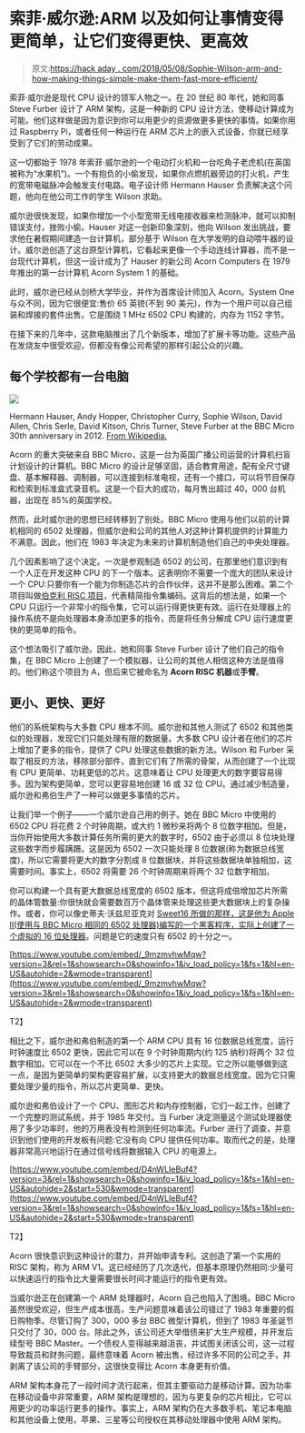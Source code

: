 # 索菲·威尔逊:ARM 以及如何让事情变得更简单，让它们变得更快、更高效

> 原文:[https://hack aday . com/2018/05/08/Sophie-Wilson-arm-and-how-making-things-simple-make-them-fast-more-efficient/](https://hackaday.com/2018/05/08/sophie-wilson-arm-and-how-making-things-simpler-made-them-faster-more-efficient/)

索菲·威尔逊是现代 CPU 设计的领军人物之一。在 20 世纪 80 年代，她和同事 Steve Furber 设计了 ARM 架构，这是一种新的 CPU 设计方法，使移动计算成为可能。他们这样做是因为意识到你可以用更少的资源做更多更快的事情。如果你用过 Raspberry Pi，或者任何一种运行在 ARM 芯片上的嵌入式设备，你就已经享受到了它们的劳动成果。

这一切都始于 1978 年索菲·威尔逊的一个电动打火机和一台吃角子老虎机(在英国被称为“水果机”)。一个有抱负的小偷发现，如果你点燃机器旁边的打火机，产生的宽带电磁脉冲会触发支付电路。电子设计师 Hermann Hauser 负责解决这个问题，他向在他公司工作的学生 Wilson 求助。

威尔逊很快发现，如果你增加一个小型宽带无线电接收器来检测脉冲，就可以抑制错误支付，挫败小偷。Hauser 对这一创新印象深刻，他向 Wilson 发出挑战，要求他在暑假期间建造一台计算机，部分基于 Wilson 在大学发明的自动喂牛器的设计。威尔逊创造了这台原型计算机，它看起来更像一个手动连线计算器，而不是一台现代计算机，但这一设计成为了 Hauser 的新公司 Acorn Computers 在 1979 年推出的第一台计算机 Acorn System 1 的基础。

此时，威尔逊已经从剑桥大学毕业，并作为首席设计师加入 Acorn。System One 与众不同，因为它很便宜:售价 65 英镑(不到 90 美元)，作为一个用户可以自己组装和焊接的套件出售。它是围绕 1 MHz 6502 CPU 构建的，内存为 1152 字节。

在接下来的几年中，这款电脑推出了几个新版本，增加了扩展卡等功能。这些产品在发烧友中很受欢迎，但都没有像公司希望的那样引起公众的兴趣。

## 每个学校都有一台电脑

![](../Images/0d0eb43f386b2e51587b8a15f21cfee3.png)

Hermann Hauser, Andy Hopper, Christopher Curry, Sophie Wilson, David Allen, Chris Serle, David Kitson, Chris Turner, Steve Furber at the BBC Micro 30th anniversary in 2012\. [From Wikipedia.](https://commons.wikimedia.org/wiki/File:BBC_Micro_creators_with_micro_in_2012.jpg)

Acorn 的重大突破来自 BBC Micro，这是一台为英国广播公司运营的计算机扫盲计划设计的计算机。BBC Micro 的设计足够坚固，适合教育用途，配有全尺寸键盘、基本解释器、调制器，可以连接到标准电视，还有一个接口，可以将节目保存和检索到标准盒式录音机。这是一个巨大的成功，每月售出超过 40，000 台机器，出现在 85%的英国学校。

然而，此时威尔逊的思想已经转移到了别处。BBC Micro 使用与他们以前的计算机相同的 6502 处理器，但威尔逊和公司的其他人对这种计算机提供的计算能力不满意。因此，他们在 1983 年决定为未来的计算机制造他们自己的中央处理器。

几个因素影响了这个决定。一次是参观制造 6502 的公司，在那里他们意识到有一个人正在开发这种 CPU 的下一个版本。这表明你不需要一个庞大的团队来设计一个 CPU:只要你有一个能为你制造芯片的合作伙伴，这并不是那么困难。第二个项目叫做[伯克利 RISC 项目](https://risc.berkeley.edu/risc-i/reunion/memorabilia)，代表精简指令集编码。这背后的想法是，如果一个 CPU 只运行一个非常小的指令集，它可以运行得更快更有效。运行在处理器上的操作系统不是向处理器本身添加更多的指令，而是将任务分解成 CPU 运行速度更快的更简单的指令。

这个想法吸引了威尔逊。因此，她和同事 Steve Furber 设计了他们自己的指令集，在 BBC Micro 上创建了一个模拟器，让公司的其他人相信这种方法是值得的。他们称这个项目为 A，但后来它被命名为 **Acorn RISC 机器**或**手臂**。

## 更小、更快、更好

他们的系统架构与大多数 CPU 根本不同。威尔逊和其他人测试了 6502 和其他类似的处理器，发现它们只能处理有限的数据量。大多数 CPU 设计者在他们的芯片上增加了更多的指令，提供了 CPU 处理这些数据的新方法。Wilson 和 Furber 采取了相反的方法，移除部分部件，直到它们有了所需的骨架，从而创建了一个比现有 CPU 更简单、功耗更低的芯片。这意味着让 CPU 处理更大的数字要容易得多。因为架构更简单，您可以更容易地创建 16 或 32 位 CPU。通过减少制造量，威尔逊和弗伯生产了一种可以做更多事情的芯片。

让我们举一个例子——一个威尔逊自己用的例子。她在 BBC Micro 中使用的 6502 CPU 将花费 2 个时钟周期，或大约 1 微秒来将两个 8 位数字相加。但是，当你开始使用大多数计算任务所需的更大的数字时，6502 由于必须以 8 位块处理这些数字而步履蹒跚。这是因为 6502 一次只能处理 8 位数据(称为数据总线宽度)，所以它需要将更大的数字分割成 8 位数据块，并将这些数据块单独相加，这需要时间。事实上，6502 将需要 26 个时钟周期来将两个 32 位数字相加。

你可以构建一个具有更大数据总线宽度的 6502 版本，但这将成倍增加芯片所需的晶体管数量:你很快就会需要数百万个晶体管来处理这些更大数据块上的复杂操作。或者，你可以像史蒂夫·沃兹尼亚克对 [Sweet16 所做的那样，这是他为 Apple II(使用与 BBC Micro 相同的 6502 处理器)编写的一个黑客程序，实际上创建了一个虚拟的 16 位处理器](https://en.wikipedia.org/wiki/SWEET16)。问题是它的速度只有 6502 的十分之一。

 [https://www.youtube.com/embed/_9mzmvhwMqw?version=3&rel=1&showsearch=0&showinfo=1&iv_load_policy=1&fs=1&hl=en-US&autohide=2&wmode=transparent](https://www.youtube.com/embed/_9mzmvhwMqw?version=3&rel=1&showsearch=0&showinfo=1&iv_load_policy=1&fs=1&hl=en-US&autohide=2&wmode=transparent)

T2】

相比之下，威尔逊和弗伯制造的第一个 ARM CPU 具有 16 位数据总线宽度，运行时钟速度比 6502 更快，因此它可以在 9 个时钟周期内(约 125 纳秒)将两个 32 位数字相加。它可以在一个不比 6502 大多少的芯片上实现。它之所以能够做到这一点，是因为更简单的架构更容易扩展，以支持更大的数据总线宽度。因为它只需要处理少量的指令，所以芯片更简单、更快。

威尔逊和弗伯设计了一个 CPU、图形芯片和内存控制器，它们一起工作，创建了一个完整的测试系统，并于 1985 年交付。当 Furber 决定测量这个测试处理器使用了多少功率时，他的万用表没有检测到任何功率流。Furber 进行了调查，并意识到他们使用的开发板有问题:它没有向 CPU 提供任何功率。取而代之的是，处理器非常高兴地运行在通过信号线将数据输入 CPU 的电源上。

 [https://www.youtube.com/embed/D4nWLIeBuf4?version=3&rel=1&showsearch=0&showinfo=1&iv_load_policy=1&fs=1&hl=en-US&autohide=2&start=530&wmode=transparent](https://www.youtube.com/embed/D4nWLIeBuf4?version=3&rel=1&showsearch=0&showinfo=1&iv_load_policy=1&fs=1&hl=en-US&autohide=2&start=530&wmode=transparent)

T2】

Acorn 很快意识到这种设计的潜力，并开始申请专利。这创造了第一个实用的 RISC 架构，称为 ARM V1。这已经经历了几次迭代，但基本原理仍然相同:少量可以快速运行的指令比大量需要很长时间才能运行的指令更有效。

当威尔逊正在创建第一个 ARM 处理器时，Acorn 自己也陷入了困境。BBC Micro 虽然很受欢迎，但生产成本很高，生产问题意味着该公司错过了 1983 年重要的假日购物季。尽管订购了 300，000 多台 BBC 微型计算机，但到了 1983 年圣诞节只交付了 30，000 台。除此之外，该公司还大举借债来扩大生产规模，并开发后续型号 BBC Master。一个债权人变得越来越沮丧，并试图关闭该公司，这一过程导致裁员和财务问题，最终意味着 Acorn 被出售，经过许多不同的公司之手，并剥离了该公司的手臂部分，这很快变得比 Acorn 本身更有价值。

ARM 架构本身花了一段时间才流行起来，但其主要驱动力是移动计算。因为功率在移动设备中非常重要，ARM 架构是理想的，因为与更复杂的芯片相比，它可以用更少的功率运行更多的操作。事实上，ARM 架构仍在大多数手机、笔记本电脑和其他设备上使用，苹果、三星等公司授权在其移动处理器中使用 ARM 架构。